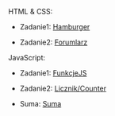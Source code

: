 <!-- rOZWIĄZANIA -->
HTML & CSS:


* Zadanie1: [Hamburger](https://mrosiak546.github.io/ITNAF_HTML_CSS/zad1/)


* Zadanie2: [Forumlarz](https://mrosiak546.github.io/ITNAF_HTML_CSS/zad2/)


JavaScript:

* Zadanie1: [FunkcjeJS](https://mrosiak546.github.io/ITNAF_HTML_CSS/zad3/)


* Zadanie2: [Licznik/Counter](https://mrosiak546.github.io/ITNAF_HTML_CSS/zad4/)

* Suma: [Suma](https://mrosiak546.github.io/ITNAF_HTML_CSS/suma/)
